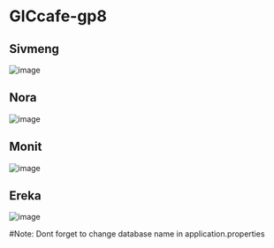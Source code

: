 # GICcafe-gp8

## Sivmeng
![image](https://user-images.githubusercontent.com/116006734/233759363-902f8c73-fe89-44c3-8535-a62c0a776b32.png)
## Nora 
![image](https://user-images.githubusercontent.com/116006734/233759384-7f7f545f-82b7-4e78-a3ae-3e511c6cde73.png)
## Monit
![image](https://user-images.githubusercontent.com/116006734/233759393-096d4ba4-5356-416c-af5c-bfafc63feccb.png)
## Ereka
![image](https://user-images.githubusercontent.com/116006734/233759400-6ae2d3e0-2c2c-4bf8-a435-37fc901d6db2.png)


#Note:
Dont forget to change database name in application.properties



